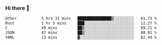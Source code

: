 ### Hi there 👋

<!--
**WShiBin/WShiBin** is a ✨ _special_ ✨ repository because its `README.md` (this file) appears on your GitHub profile.

Here are some ideas to get you started:

- 🔭 I’m currently working on ...
- 🌱 I’m currently learning ...
- 👯 I’m looking to collaborate on ...
- 🤔 I’m looking for help with ...
- 💬 Ask me about ...
- 📫 How to reach me: ...
- 😄 Pronouns: ...
- ⚡ Fun fact: ...
-->

<!--START_SECTION:waka-->

```txt
Other           5 hrs 31 mins   ███████████████▒░░░░░░░░░   61.73 %
Rust            1 hr 5 mins     ███░░░░░░░░░░░░░░░░░░░░░░   12.27 %
C               49 mins         ██▒░░░░░░░░░░░░░░░░░░░░░░   09.21 %
JSON            47 mins         ██▒░░░░░░░░░░░░░░░░░░░░░░   08.91 %
YAML            13 mins         ▓░░░░░░░░░░░░░░░░░░░░░░░░   02.44 %
```

<!--END_SECTION:waka-->
